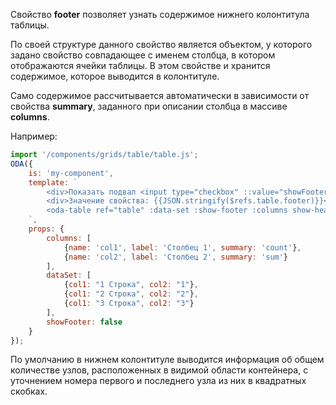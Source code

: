 Свойство **footer** позволяет узнать содержимое нижнего колонтитула таблицы.

По своей структуре данного свойство является объектом, у которого задано свойство совпадающее с именем столбца, в котором отображаются ячейки таблицы. В этом свойстве и хранится содержимое, которое выводится в колонтитуле.

Само содержимое рассчитывается автоматически в зависимости от свойства **summary**, заданного при описании столбца в массиве **columns**.

Например:

```javascript _run_line_edit_loadoda_[my-component.js]_h=200_
import '/components/grids/table/table.js';
ODA({
    is: 'my-component',
    template: `
        <div>Показать подвал <input type="checkbox" ::value="showFooter"></div>
        <div>Значение свойства: {{JSON.stringify($refs.table.footer)}}</div>
        <oda-table ref="table" :data-set :show-footer :columns show-header col-lines auto-width></oda-table>
    `,
    props: {
        columns: [
            {name: 'col1', label: 'Столбец 1', summary: 'count'},
            {name: 'col2', label: 'Столбец 2', summary: 'sum'}
        ],
        dataSet: [
            {col1: "1 Строка", col2: "1"},
            {col1: "2 Строка", col2: "2"},
            {col1: "3 Строка", col2: "3"}
        ],
        showFooter: false
    }
});
```

По умолчанию в нижнем колонтитуле выводится информация об общем количестве узлов, расположенных в видимой области контейнера, с уточнением номера первого и последнего узла из них в квадратных скобках.
